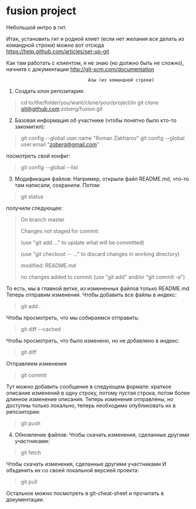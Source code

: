 fusion project
======

Небольшой интро в гит.

Итак, установить гит и родной клиет (если нет желания все делать из командной строки) можно вот отсюда https://help.github.com/articles/set-up-git

Как там работать с клиентом, я не знаю (но должно быть не сложно), начните с документации http://git-scm.com/documentation

    		   	       	       	   Азы (из командной строки)


1. Создать клон репозитария:
> cd to/the/folder/you/want/clone/your/project/in
> git clone git@github.com:zoberg/fusion.git

2. Базовая информация об участнике (чтобы понятно было кто-то закомитил):
> git config --global user.name "Roman Zakharov"
> git config --global user.email "zoberg@gmail.com"

   посмотреть свой конфиг:
> git config --global --list

3. Модификация файлов:
Например, открыли файл README.md, что-то там написали, сохранили. Потом:
> git status

   получили следующее:
> On branch master
>
> Changes not staged for commit:
>
>   (use "git add <file>..." to update what will be committed)
>
>   (use "git checkout -- <file>..." to discard changes in working directory)
>
>	modified:   README.md
>
> no changes added to commit (use "git add" and/or "git commit -a")

   То есть, мы в главной ветке, из измененных файлов только README.md
   Теперь отправим изменения. Чтобы добавить все файлы в индекс:
> git add .

   Чтобы просмотреть, что мы собираемся отправить:
> git diff --cached

   Чтобы просмотреть, что было изменено, но не добавлено в индекс:
> git diff

   Отправляем изменения
> git commit

   Тут можно добавить сообщение в следующем формате: краткое описание изменений в одну строку, потому пустая строка, потом более длинное изменение описания.
   Теперь изменения отправлены, но доступны только локально, теперь необходимо опубликовать их в репозитории:
> git push

4. Обновление файлов:
   Чтобы скачать изменения, сделанные другими участниками:
> git fetch

   Чтобы скачать изменения, сделанные другими участниками И объдинить их со своей локальной версией проекта:
> git pull

   Остальное можно посмотреть в git-cheat-sheet и прочитать в документации.